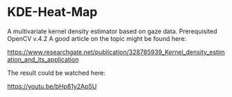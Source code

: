 # KDE-Heat-Map
A multivariate kernel density estimator based on gaze data. Prerequisited OpenCV v.4.2
A good article on the topic might be found here:

https://www.researchgate.net/publication/328785939_Kernel_density_estimation_and_its_application

The result could be watched here:

https://youtu.be/bHp81y2Ap5U
